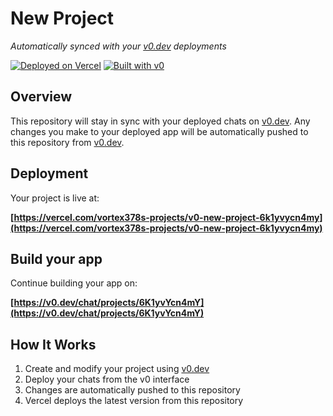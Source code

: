 # New Project

*Automatically synced with your [v0.dev](https://v0.dev) deployments*

[![Deployed on Vercel](https://img.shields.io/badge/Deployed%20on-Vercel-black?style=for-the-badge&logo=vercel)](https://vercel.com/vortex378s-projects/v0-new-project-6k1yvycn4my)
[![Built with v0](https://img.shields.io/badge/Built%20with-v0.dev-black?style=for-the-badge)](https://v0.dev/chat/projects/6K1yvYcn4mY)

## Overview

This repository will stay in sync with your deployed chats on [v0.dev](https://v0.dev).
Any changes you make to your deployed app will be automatically pushed to this repository from [v0.dev](https://v0.dev).

## Deployment

Your project is live at:

**[https://vercel.com/vortex378s-projects/v0-new-project-6k1yvycn4my](https://vercel.com/vortex378s-projects/v0-new-project-6k1yvycn4my)**

## Build your app

Continue building your app on:

**[https://v0.dev/chat/projects/6K1yvYcn4mY](https://v0.dev/chat/projects/6K1yvYcn4mY)**

## How It Works

1. Create and modify your project using [v0.dev](https://v0.dev)
2. Deploy your chats from the v0 interface
3. Changes are automatically pushed to this repository
4. Vercel deploys the latest version from this repository

